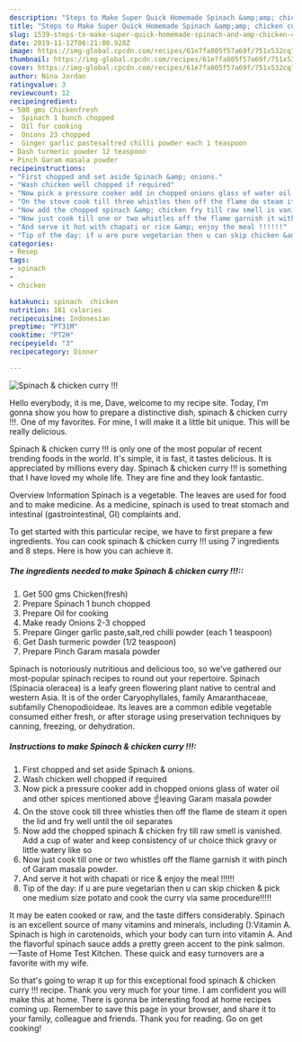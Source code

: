 ```yaml
---
description: "Steps to Make Super Quick Homemade Spinach &amp;amp; chicken curry !!!"
title: "Steps to Make Super Quick Homemade Spinach &amp;amp; chicken curry !!!"
slug: 1539-steps-to-make-super-quick-homemade-spinach-and-amp-chicken-curry
date: 2019-11-12T06:21:08.928Z
image: https://img-global.cpcdn.com/recipes/61e7fa805f57a69f/751x532cq70/spinach-chicken-curry-recipe-main-photo.jpg
thumbnail: https://img-global.cpcdn.com/recipes/61e7fa805f57a69f/751x532cq70/spinach-chicken-curry-recipe-main-photo.jpg
cover: https://img-global.cpcdn.com/recipes/61e7fa805f57a69f/751x532cq70/spinach-chicken-curry-recipe-main-photo.jpg
author: Nina Jordan
ratingvalue: 3
reviewcount: 12
recipeingredient:
- 500 gms Chickenfresh
-  Spinach 1 bunch chopped
-  Oil for cooking
-  Onions 23 chopped
-  Ginger garlic pastesaltred chilli powder each 1 teaspoon
- Dash turmeric powder 12 teaspoon
- Pinch Garam masala powder
recipeinstructions:
- "First chopped and set aside Spinach &amp; onions."
- "Wash chicken well chopped if required"
- "Now pick a pressure cooker add in chopped onions glass of water oil and other spices mentioned above ☝️leaving Garam masala powder"
- "On the stove cook till three whistles then off the flame de steam it open the lid and fry well until the oil separates"
- "Now add the chopped spinach &amp; chicken fry till raw smell is vanished. Add a cup of water and keep consistency of ur choice thick gravy or little watery like so"
- "Now just cook till one or two whistles off the flame garnish it with pinch of Garam masala powder."
- "And serve it hot with chapati or rice &amp; enjoy the meal !!!!!!"
- "Tip of the day: if u are pure vegetarian then u can skip chicken &amp; pick one medium size potato and cook the curry via same procedure!!!!!"
categories:
- Resep
tags:
- spinach
- 
- chicken

katakunci: spinach  chicken
nutrition: 161 calories
recipecuisine: Indonesian
preptime: "PT31M"
cooktime: "PT2H"
recipeyield: "3"
recipecategory: Dinner

---
```



![Spinach &amp; chicken curry !!!](https://img-global.cpcdn.com/recipes/61e7fa805f57a69f/751x532cq70/spinach-chicken-curry-recipe-main-photo.jpg)

Hello everybody, it is me, Dave, welcome to my recipe site. Today, I'm gonna show you how to prepare a distinctive dish, spinach &amp; chicken curry !!!. One of my favorites. For mine, I will make it a little bit unique. This will be really delicious.

Spinach &amp; chicken curry !!! is only one of the most popular of recent trending foods in the world. It's simple, it is fast, it tastes delicious. It is appreciated by millions every day. Spinach &amp; chicken curry !!! is something that I have loved my whole life. They are fine and they look fantastic.

Overview Information Spinach is a vegetable. The leaves are used for food and to make medicine. As a medicine, spinach is used to treat stomach and intestinal (gastrointestinal, GI) complaints and.


To get started with this particular recipe, we have to first prepare a few ingredients. You can cook spinach &amp; chicken curry !!! using 7 ingredients and 8 steps. Here is how you can achieve it.

##### The ingredients needed to make Spinach &amp; chicken curry !!!::

1. Get 500 gms Chicken(fresh)
1. Prepare  Spinach 1 bunch chopped
1. Prepare  Oil for cooking
1. Make ready  Onions 2-3 chopped
1. Prepare  Ginger garlic paste,salt,red chilli powder (each 1 teaspoon)
1. Get Dash turmeric powder (1/2 teaspoon)
1. Prepare Pinch Garam masala powder


Spinach is notoriously nutritious and delicious too, so we&#39;ve gathered our most-popular spinach recipes to round out your repertoire. Spinach (Spinacia oleracea) is a leafy green flowering plant native to central and western Asia. It is of the order Caryophyllales, family Amaranthaceae, subfamily Chenopodioideae. Its leaves are a common edible vegetable consumed either fresh, or after storage using preservation techniques by canning, freezing, or dehydration. 

##### Instructions to make Spinach &amp; chicken curry !!!:

1. First chopped and set aside Spinach &amp; onions.
1. Wash chicken well chopped if required
1. Now pick a pressure cooker add in chopped onions glass of water oil and other spices mentioned above ☝️leaving Garam masala powder
1. On the stove cook till three whistles then off the flame de steam it open the lid and fry well until the oil separates
1. Now add the chopped spinach &amp; chicken fry till raw smell is vanished. Add a cup of water and keep consistency of ur choice thick gravy or little watery like so
1. Now just cook till one or two whistles off the flame garnish it with pinch of Garam masala powder.
1. And serve it hot with chapati or rice &amp; enjoy the meal !!!!!!
1. Tip of the day: if u are pure vegetarian then u can skip chicken &amp; pick one medium size potato and cook the curry via same procedure!!!!!


It may be eaten cooked or raw, and the taste differs considerably. Spinach is an excellent source of many vitamins and minerals, including ():Vitamin A. Spinach is high in carotenoids, which your body can turn into vitamin A. And the flavorful spinach sauce adds a pretty green accent to the pink salmon. —Taste of Home Test Kitchen. These quick and easy turnovers are a favorite with my wife. 

So that's going to wrap it up for this exceptional food spinach &amp; chicken curry !!! recipe. Thank you very much for your time. I am confident you will make this at home. There is gonna be interesting food at home recipes coming up. Remember to save this page in your browser, and share it to your family, colleague and friends. Thank you for reading. Go on get cooking!
